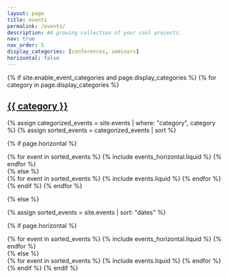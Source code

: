 ```yaml
---
layout: page
title: events
permalink: /events/
description: #A growing collection of your cool projects.
nav: true
nav_order: 5
display_categories: [conferences, seminars]
horizontal: false
---
```


<!-- pages/events.md -->
<div class="events">
{% if site.enable_event_categories and page.display_categories %}
  <!-- Display categorized projects -->
  {% for category in page.display_categories %}
  <a id="{{ category }}" href=".#{{ category }}">
    <h2 class="category">{{ category }}</h2>
  </a>
  {% assign categorized_events = site.events | where: "category", category %}
  {% assign sorted_events = categorized_events | sort %}

  <!-- Generate cards for each project -->
  {% if page.horizontal %}
  <div class="container">
    <div class="row row-cols-2">
    {% for event in sorted_events %}
      {% include events_horizontal.liquid %}
    {% endfor %}
    </div>
  </div>
  {% else %}
  <div class="grid">
    {% for event in sorted_events %}
      {% include events.liquid %}
    {% endfor %}
  </div>
  {% endif %}
  {% endfor %}

{% else %}

  <!-- Display projects without categories -->

  {% assign sorted_events = site.events | sort: "dates" %}

  <!-- Generate cards for each project -->
  {% if page.horizontal %}
  <div class="container">
    <div class="row row-cols-2">
    {% for event in sorted_events %}
      {% include events_horizontal.liquid %}
    {% endfor %}
    </div>
  </div>
  {% else %}
  <div class="grid">
    {% for event in sorted_events %}
      {% include events.liquid %}
    {% endfor %}
  </div>
  {% endif %}
{% endif %}
</div>
